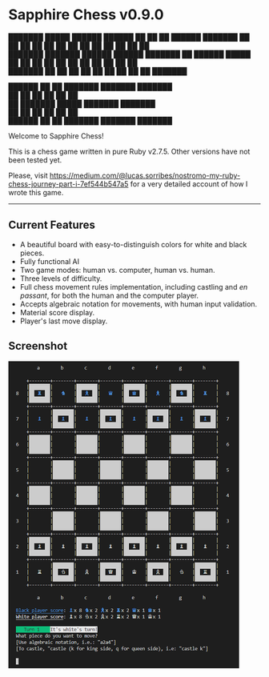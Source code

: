 # Sapphire Chess v0.9.0

███████  █████  ██████  ██████  ██   ██ ██ ██████  ███████ 
██      ██   ██ ██   ██ ██   ██ ██   ██ ██ ██   ██ ██      
███████ ███████ ██████  ██████  ███████ ██ ██████  █████   
     ██ ██   ██ ██      ██      ██   ██ ██ ██   ██ ██      
███████ ██   ██ ██      ██      ██   ██ ██ ██   ██ ███████ 
                                                           
                                                           
 ██████ ██   ██ ███████ ███████ ███████                    
██      ██   ██ ██      ██      ██                         
██      ███████ █████   ███████ ███████                    
██      ██   ██ ██           ██      ██                    
 ██████ ██   ██ ███████ ███████ ███████                    
                                                 

Welcome to Sapphire Chess!

This is a chess game written in pure Ruby v2.7.5. Other versions have not been tested yet.

Please, visit https://medium.com/@lucas.sorribes/nostromo-my-ruby-chess-journey-part-i-7ef544b547a5 for a very detailed account of how I wrote this game.

---

## Current Features

* A beautiful board with easy-to-distinguish colors for white and black pieces.
* Fully functional AI
* Two game modes: human vs. computer, human vs. human.
* Three levels of difficulty.
* Full chess movement rules implementation, including castling and *en passant*, for both the human and the computer player.
* Accepts algebraic notation for movements, with human input validation.
* Material score display.
* Player's last move display.

## Screenshot

![Game screenshot](./screenshot.png)
